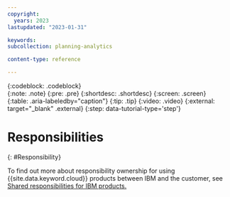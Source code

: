 ```yaml
---
copyright:
  years: 2023
lastupdated: "2023-01-31"

keywords: 
subcollection: planning-analytics

content-type: reference

---
```


{:codeblock: .codeblock}  
{:note: .note}
{:pre: .pre}
{:shortdesc: .shortdesc}
{:screen: .screen}  
{:table: .aria-labeledby="caption"}
{:tip: .tip}
{:video: .video}
{:external: target="_blank" .external}
{:step: data-tutorial-type='step'} 

# Responsibilities
{: #Responsibility}

To find out more about responsibility ownership for using {{site.data.keyword.cloud}} products between IBM and the customer, see [Shared responsibilities for IBM products.](https://cloud.ibm.com/docs/overview?topic=overview-shared-responsibilities#:~:text=IBM-,For%20areas%20marked%20as%20shared%20responsibilities%2C%20the%20customer%20is%20responsible,application%20and%20data%20disaster%20recovery.)